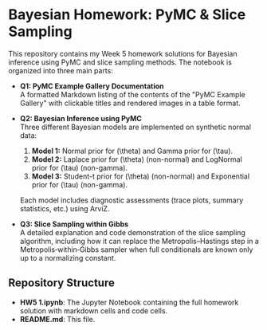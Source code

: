 # Bayesian Homework: PyMC & Slice Sampling

This repository contains my Week 5 homework solutions for Bayesian inference using PyMC and slice sampling methods. The notebook is organized into three main parts:

- **Q1: PyMC Example Gallery Documentation**  
  A formatted Markdown listing of the contents of the "PyMC Example Gallery" with clickable titles and rendered images in a table format.

- **Q2: Bayesian Inference using PyMC**  
  Three different Bayesian models are implemented on synthetic normal data:
  1. **Model 1:** Normal prior for \(\theta\) and Gamma prior for \(\tau\).
  2. **Model 2:** Laplace prior for \(\theta\) (non-normal) and LogNormal prior for \(\tau\) (non-gamma).
  3. **Model 3:** Student-t prior for \(\theta\) (non-normal) and Exponential prior for \(\tau\) (non-gamma).

  Each model includes diagnostic assessments (trace plots, summary statistics, etc.) using ArviZ.

- **Q3: Slice Sampling within Gibbs**  
  A detailed explanation and code demonstration of the slice sampling algorithm, including how it can replace the Metropolis–Hastings step in a Metropolis‐within‐Gibbs sampler when full conditionals are known only up to a normalizing constant.

## Repository Structure

- **HW5 1.ipynb**: The Jupyter Notebook containing the full homework solution with markdown cells and code cells.
- **README.md**: This file.
